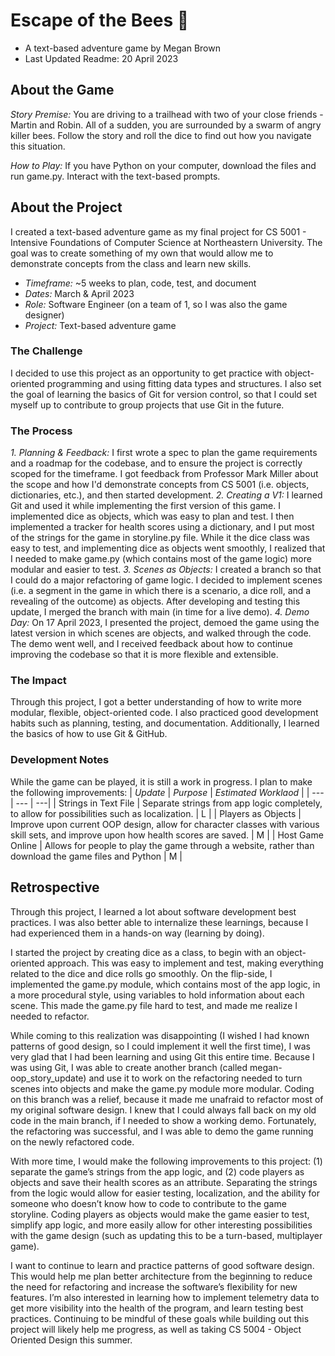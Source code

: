 # Escape of the Bees 🐝
- A text-based adventure game by Megan Brown
- Last Updated Readme: 20 April 2023

## About the Game
*Story Premise:* You are driving to a trailhead with two of your close friends - Martin and Robin. All of a sudden, you are surrounded by a swarm of angry killer bees. Follow the story and roll the dice to find out how you navigate this situation.

*How to Play:* If you have Python on your computer, download the files and run game.py. Interact with the text-based prompts.

## About the Project
I created a text-based adventure game as my final project for CS 5001 - Intensive Foundations of Computer Science at Northeastern University. The goal was to create something of my own that would allow me to demonstrate concepts from the class and learn new skills. 
- *Timeframe:* ~5 weeks to plan, code, test, and document
- *Dates:* March & April 2023
- *Role:* Software Engineer (on a team of 1, so I was also the game designer)
- *Project:* Text-based adventure game

### The Challenge
I decided to use this project as an opportunity to get practice with object-oriented programming and using fitting data types and structures. I also set the goal of learning the basics of Git for version control, so that I could set myself up to contribute to group projects that use Git in the future.

### The Process
*1. Planning & Feedback:* I first wrote a spec to plan the game requirements and a roadmap for the codebase, and to ensure the project is correctly scoped for the timeframe. I got feedback from Professor Mark Miller about the scope and how I'd demonstrate concepts from CS 5001 (i.e. objects, dictionaries, etc.), and then started development.
*2. Creating a V1:* I learned Git and used it while implementing the first version of this game. I implemented dice as objects, which was easy to plan and test. I then implemented a tracker for health scores using a dictionary, and I put most of the strings for the game in storyline.py file. While it the dice class was easy to test, and implementing dice as objects went smoothly, I realized that I needed to make game.py (which contains most of the game logic) more modular and easier to test.
*3. Scenes as Objects:* I created a branch so that I could do a major refactoring of game logic. I decided to implement scenes (i.e. a segment in the game in which there is a scenario, a dice roll, and a revealing of the outcome) as objects. After developing and testing this update, I merged the branch with main (in time for a live demo).
*4. Demo Day:* On 17 April 2023, I presented the project, demoed the game using the latest version in which scenes are objects, and walked through the code. The demo went well, and I received feedback about how to continue improving the codebase so that it is more flexible and extensible.

### The Impact
Through this project, I got a better understanding of how to write more modular, flexible, object-oriented code. I also practiced good development habits such as planning, testing, and documentation. Additionally, I learned the basics of how to use Git & GitHub.

### Development Notes
While the game can be played, it is still a work in progress. I plan to make the following improvements:
| *Update* | *Purpose* | *Estimated Worklaod* |
| --- | --- | ---|
| Strings in Text File | Separate strings from app logic completely, to allow for possibilities such as localization. | L |
| Players as Objects | Improve upon current OOP design, allow for character classes with various skill sets, and improve upon how health scores are saved. | M |
| Host Game Online | Allows for people to play the game through a website, rather than download the game files and Python | M |

## Retrospective
Through this project, I learned a lot about software development best practices. I was also better able to internalize these learnings, because I had experienced them in a hands-on way (learning by doing). 

I started the project by creating dice as a class, to begin with an object-oriented approach. This was easy to implement and test, making everything related to the dice and dice rolls go smoothly. On the flip-side, I implemented the game.py module, which contains most of the app logic, in a more procedural style, using variables to hold information about each scene. This made the game.py file hard to test, and made me realize I needed to refactor. 

While coming to this realization was disappointing (I wished I had known patterns of good design, so I could implement it well the first time), I was very glad that I had been learning and using Git this entire time. Because I was using Git, I was able to create another branch (called megan-oop_story_update) and use it to work on the refactoring needed to turn scenes into objects and make the game.py module more modular. Coding on this branch was a relief, because it made me unafraid to refactor most of my original software design. I knew that I could always fall back on my old code in the main branch, if I needed to show a working demo. Fortunately, the refactoring was successful, and I was able to demo the game running on the newly refactored code.

With more time, I would make the following improvements to this project: (1) separate the game’s strings from the app logic, and (2) code players as objects and save their health scores as an attribute. Separating the strings from the logic would allow for easier testing, localization, and the ability for someone who doesn’t know how to code to contribute to the game storyline. Coding players as objects would make the game easier to test, simplify app logic, and more easily allow for other interesting possibilities with the game design (such as updating this to be a turn-based, multiplayer game).

I want to continue to learn and practice patterns of good software design. This would help me plan better architecture from the beginning to reduce the need for refactoring and increase the software’s flexibility for new features. I’m also interested in learning how to implement telemetry data to get more visibility into the health of the program, and learn testing best practices. Continuing to be mindful of these goals while building out this project will likely help me progress, as well as taking CS 5004 - Object Oriented Design this summer.